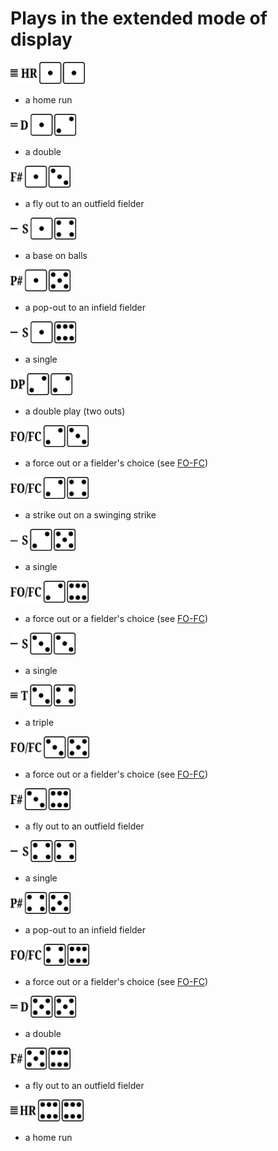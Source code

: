 # Plays in the extended mode of display




<img id="x11" src="../shared/x-1-1.png" height="35px"/>

- a home run

<img src="../shared/x-1-2.png" height="35px"/>

- a double

<img src="../shared/x-1-3.png" height="35px"/>

- a fly out to an outfield fielder

<img src="../shared/x-1-4.png" height="35px"/>

- a base on balls

<img src="../shared/x-1-5.png" height="35px"/>

- a pop-out to an infield fielder

<img src="../shared/x-1-6.png" height="35px"/>

- a single

<img src="../shared/x-2-2.png" height="35px"/>

- a double play (two outs)

<img src="../shared/x-2-3.png" height="35px"/>

- a force out or a fielder's choice (see [FO-FC](#fo-fc))

<img src="../shared/x-2-4.png" height="35px"/>

- a strike out on a swinging strike

<img src="../shared/x-2-5.png" height="35px"/>

- a single

<img src="../shared/x-2-6.png" height="35px"/>

- a force out or a fielder's choice (see [FO-FC](#fo-fc))

<img src="../shared/x-3-3.png" height="35px"/>

- a single

<img src="../shared/x-3-4.png" height="35px"/>

- a triple

<img src="../shared/x-3-5.png" height="35px"/>

- a force out or a fielder's choice (see [FO-FC](#fo-fc))

<img src="../shared/x-3-6.png" height="35px"/>

- a fly out to an outfield fielder

<img src="../shared/x-4-4.png" height="35px"/>

- a single

<img src="../shared/x-4-5.png" height="35px"/>

- a pop-out to an infield fielder

<img src="../shared/x-4-6.png" height="35px"/>

- a force out or a fielder's choice (see [FO-FC](#fo-fc))

<img src="../shared/x-5-5.png" height="35px"/>

- a double

<img src="../shared/x-5-6.png" height="35px"/>

- a fly out to an outfield fielder

<img src="../shared/x-6-6.png" height="35px"/>

- a home run



